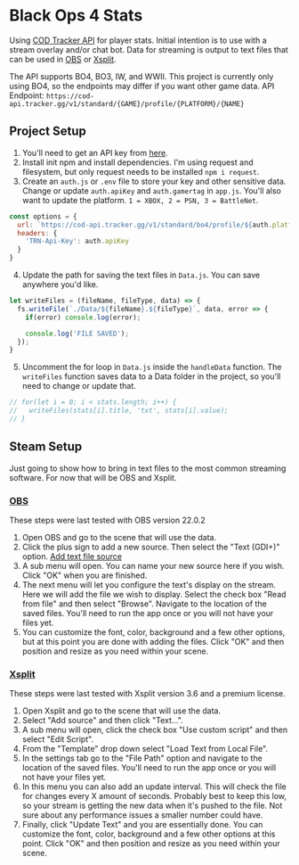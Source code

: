 # Black Ops 4 Stats
Using [COD Tracker API](https://cod.tracker.gg/site-api) for player stats. Initial intention is to use with a stream overlay and/or chat bot. Data for streaming is output to text files that can be used in [OBS](https://obsproject.com/) or [Xsplit](https://www.xsplit.com/).

The API supports BO4, BO3, IW, and WWII. This project is currently only using BO4, so the endpoints may differ if you want other game data.
API Endpoint: `https://cod-api.tracker.gg/v1/standard/{GAME}/profile/{PLATFORM}/{NAME}`

## Project Setup
1. You'll need to get an API key from [here](https://cod.tracker.gg/site-api).
2. Install init npm and install dependencies. I'm using request and filesystem, but only request needs to be installed `npm i request`.
3. Create an `auth.js` or `.env` file to store your key and other sensitive data. Change or update `auth.apiKey` and `auth.gamertag` in `app.js`. You'll also want to update the platform. `1 = XBOX, 2 = PSN, 3 = BattleNet`.
```javascript
const options = {
  url: `https://cod-api.tracker.gg/v1/standard/bo4/profile/${auth.platform}/${auth.gamertag}`,
  headers: {
    'TRN-Api-Key': auth.apiKey
  }
}
```
4. Update the path for saving the text files in `Data.js`. You can save anywhere you'd like.
```javascript
let writeFiles = (fileName, fileType, data) => {
  fs.writeFile(`./Data/${fileName}.${fileType}`, data, error => {
    if(error) console.log(error);

    console.log('FILE SAVED');
  });
}
```
5. Uncomment the for loop in `Data.js` inside the `handleData` function. The `writeFiles` function saves data to a Data folder in the project, so you'll need to change or update that.
```javascript
// for(let i = 0; i < stats.length; i++) {
//   writeFiles(stats[i].title, 'txt', stats[i].value);
// }
```

## Steam Setup
Just going to show how to bring in text files to the most common streaming software. For now that will be OBS and Xsplit.

### [OBS](https://obsproject.com/)
These steps were last tested with OBS version 22.0.2

1. Open OBS and go to the scene that will use the data.
2. Click the plus sign to add a new source. Then select the "Text (GDI+)" option.
[Add text file source](https://photos.app.goo.gl/ADMuCDesUowDC7ie6 "Add text file source")
3. A sub menu will open. You can name your new source here if you wish. Click "OK" when you are finished.
4. The next menu will let you configure the text's display on the stream. Here we will add the file we wish to display. Select the check box "Read from file" and then select "Browse". Navigate to the location of the saved files. You'll need to run the app once or you will not have your files yet.
5. You can customize the font, color, background and a few other options, but at this point you are done with adding the files. Click "OK" and then position and resize as you need within your scene.

### [Xsplit](https://www.xsplit.com/)
These steps were last tested with Xsplit version 3.6 and a premium license.

1. Open Xsplit and go to the scene that will use the data.
2. Select "Add source" and then click "Text...".
3. A sub menu will open, click the check box "Use custom script" and then select "Edit Script".
4. From the "Template" drop down select "Load Text from Local File".
5. In the settings tab go to the "File Path" option and navigate to the location of the saved files. You'll need to run the app once or you will not have your files yet.
6. In this menu you can also add an update interval. This will check the file for changes every X amount of seconds. Probably best to keep this low, so your stream is getting the new data when it's pushed to the file. Not sure about any performance issues a smaller number could have.
7. Finally, click "Update Text" and you are essentially done. You can customize the font, color, background and a few other options at this point. Click "OK" and then position and resize as you need within your scene.
